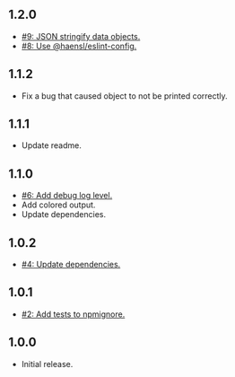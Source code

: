 ## 1.2.0
* [#9: JSON stringify data objects.](https://github.com/haensl/log/issues/9)
* [#8: Use @haensl/eslint-config.](https://github.com/haensl/log/issues/8)

## 1.1.2
* Fix a bug that caused object to not be printed correctly.

## 1.1.1
* Update readme.

## 1.1.0
* [#6: Add debug log level.](https://github.com/haensl/log/issues/6)
* Add colored output.
* Update dependencies.

## 1.0.2
* [#4: Update dependencies.](https://github.com/haensl/log/issues/4)

## 1.0.1
* [#2: Add tests to npmignore.](https://github.com/haensl/log/issues/2)

## 1.0.0
* Initial release.
